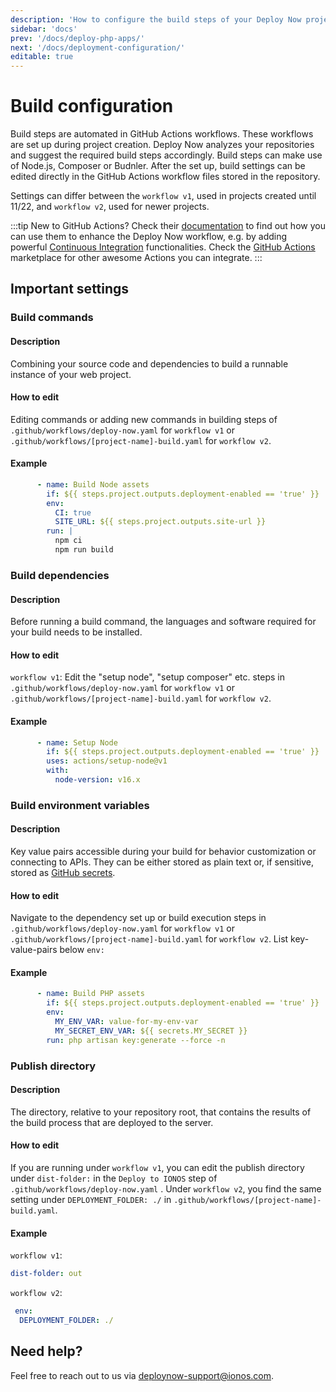 ```yaml
---
description: 'How to configure the build steps of your Deploy Now project. Deploy Now detects your framework from the repository and sets up a GitHub Actions workflow accordingly.'
sidebar: 'docs'
prev: '/docs/deploy-php-apps/'
next: '/docs/deployment-configuration/'
editable: true
---
```


# Build configuration

Build steps are automated in GitHub Actions workflows. These workflows are set up during project creation. Deploy Now analyzes your repositories and suggest the required build steps accordingly. Build steps can make use of Node.js, Composer or Budnler. After the set up, build settings can be edited directly in the GitHub Actions workflow files stored in the repository.

Settings can differ between the `workflow v1`, used in projects created until 11/22, and `workflow v2`, used for newer projects. 

:::tip
New to GitHub Actions? Check their [documentation](https://docs.github.com/en/actions) to find out how you can use them to enhance the Deploy Now workflow, e.g. by adding  powerful [Continuous Integration](https://docs.github.com/en/actions/automating-builds-and-tests/about-continuous-integration) functionalities. Check the [GitHub Actions](https://github.com/marketplace?type=actions) marketplace for other awesome Actions you can integrate.
:::

## Important settings

### Build commands
#### Description
Combining your source code and dependencies to build a runnable instance of your web project. 
#### How to edit
Editing commands or adding new commands in building steps of `.github/workflows/deploy-now.yaml` for `workflow v1`
or `.github/workflows/[project-name]-build.yaml` for `workflow v2`.
#### Example
``` yaml
      - name: Build Node assets
        if: ${{ steps.project.outputs.deployment-enabled == 'true' }}
        env:
          CI: true
          SITE_URL: ${{ steps.project.outputs.site-url }}
        run: |
          npm ci
          npm run build
```

### Build dependencies
#### Description
Before running a build command, the languages and software required for your build needs to be installed.
#### How to edit
`workflow v1`: Edit the "setup node", "setup composer" etc. steps in `.github/workflows/deploy-now.yaml` for `workflow v1` or `.github/workflows/[project-name]-build.yaml` for `workflow v2`.
#### Example
``` yaml
      - name: Setup Node
        if: ${{ steps.project.outputs.deployment-enabled == 'true' }}
        uses: actions/setup-node@v1
        with:
          node-version: v16.x
```


### Build environment variables
#### Description
Key value pairs accessible during your build for behavior customization or connecting to APIs. They can be either stored as plain text or, if sensitive, stored as [GitHub secrets](https://docs.github.com/en/actions/security-guides/encrypted-secrets). 
#### How to edit
Navigate to the dependency set up or build execution steps in `.github/workflows/deploy-now.yaml` for `workflow v1` or `.github/workflows/[project-name]-build.yaml` for `workflow v2`. List key-value-pairs below `env:` 
#### Example
``` yaml
      - name: Build PHP assets
        if: ${{ steps.project.outputs.deployment-enabled == 'true' }}
        env:
          MY_ENV_VAR: value-for-my-env-var
          MY_SECRET_ENV_VAR: ${{ secrets.MY_SECRET }} 
        run: php artisan key:generate --force -n
```

### Publish directory
#### Description
The directory, relative to your repository root, that contains the results of the build process that are deployed to the server.
#### How to edit
If you are running under `workflow v1`, you can edit the publish directory under `dist-folder:` in the `Deploy to IONOS` step of `.github/workflows/deploy-now.yaml` . Under `workflow v2`, you find the same setting under `DEPLOYMENT_FOLDER: ./` in `.github/workflows/[project-name]-build.yaml`.
#### Example
`workflow v1`:
``` yaml
dist-folder: out
```

`workflow v2`:
``` yaml
 env:
  DEPLOYMENT_FOLDER: ./
```

## Need help?
Feel free to reach out to us via <a href="mailto:deploynow-support@ionos.com">deploynow-support@ionos.com</a>.

